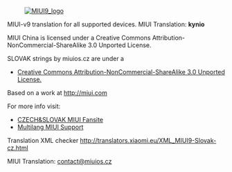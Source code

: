 <dl><dd><a href="https://miuios.cz/" target="_blank"><img src="https://i.imgur.com/btvipaY.png" border="0" alt="MIUI9_logo"></a></dd></dl>


MIUI-v9 translation for all supported devices. MIUI Translation: **kynio**


MIUI China is licensed under a Creative Commons Attribution-NonCommercial-ShareAlike 3.0 Unported License.

SLOVAK strings by miuios.cz are under a 
- [Creative Commons Attribution-NonCommercial-ShareAlike 3.0 Unported License.](http://creativecommons.org/licenses/by-nc-sa/3.0/)

Based on a work at http://miui.com

For more info visit:
- [CZECH&SLOVAK MIUI Fansite](http://miuios.cz)  
- [Multilang MIUI Support](http://xiaomi.eu) 

Translation XML checker http://translators.xiaomi.eu/XML_MIUI9-Slovak-cz.html

MIUI Translation: contact@miuios.cz
